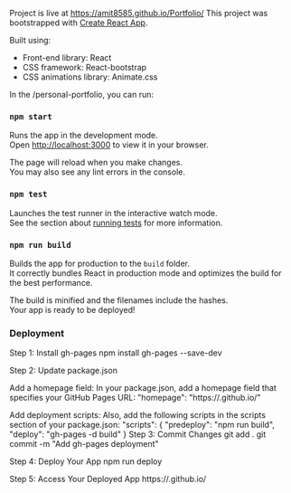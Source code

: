 
Project is live at https://amit8585.github.io/Portfolio/
This project was bootstrapped with [Create React App](https://github.com/facebook/create-react-app).

Built using:

- Front-end library: React
- CSS framework: React-bootstrap
- CSS animations library: Animate.css

In the /personal-portfolio, you can run:

### `npm start`

Runs the app in the development mode.\
Open [http://localhost:3000](http://localhost:3000) to view it in your browser.

The page will reload when you make changes.\
You may also see any lint errors in the console.

### `npm test`

Launches the test runner in the interactive watch mode.\
See the section about [running tests](https://facebook.github.io/create-react-app/docs/running-tests) for more information.

### `npm run build`

Builds the app for production to the `build` folder.\
It correctly bundles React in production mode and optimizes the build for the best performance.

The build is minified and the filenames include the hashes.\
Your app is ready to be deployed!

### Deployment

Step 1: Install gh-pages
npm install gh-pages --save-dev

Step 2: Update package.json

Add a homepage field: In your package.json, add a homepage field that specifies your GitHub Pages URL:
"homepage": "https://<username>.github.io/<repository-name>"

Add deployment scripts: Also, add the following scripts in the scripts section of your package.json:
"scripts": {
"predeploy": "npm run build",
"deploy": "gh-pages -d build"
}
Step 3: Commit Changes
git add .
git commit -m "Add gh-pages deployment"

Step 4: Deploy Your App
npm run deploy

Step 5: Access Your Deployed App
https://<username>.github.io/<repository-name>
